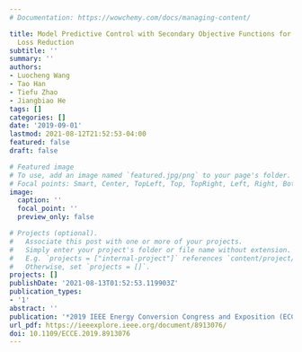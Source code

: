 ```yaml
---
# Documentation: https://wowchemy.com/docs/managing-content/

title: Model Predictive Control with Secondary Objective Functions for Power Module
  Loss Reduction
subtitle: ''
summary: ''
authors:
- Luocheng Wang
- Tao Han
- Tiefu Zhao
- Jiangbiao He
tags: []
categories: []
date: '2019-09-01'
lastmod: 2021-08-12T21:52:53-04:00
featured: false
draft: false

# Featured image
# To use, add an image named `featured.jpg/png` to your page's folder.
# Focal points: Smart, Center, TopLeft, Top, TopRight, Left, Right, BottomLeft, Bottom, BottomRight.
image:
  caption: ''
  focal_point: ''
  preview_only: false

# Projects (optional).
#   Associate this post with one or more of your projects.
#   Simply enter your project's folder or file name without extension.
#   E.g. `projects = ["internal-project"]` references `content/project/deep-learning/index.md`.
#   Otherwise, set `projects = []`.
projects: []
publishDate: '2021-08-13T01:52:53.119903Z'
publication_types:
- '1'
abstract: ''
publication: '*2019 IEEE Energy Conversion Congress and Exposition (ECCE)*'
url_pdf: https://ieeexplore.ieee.org/document/8913076/
doi: 10.1109/ECCE.2019.8913076
---
```

